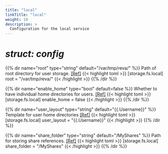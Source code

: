 ```yaml
---
title: "local"
linkTitle: "local"
weight: 10
description: >
  Configuration for the local service
---
```


# _struct: config_

{{% dir name="root" type="string" default="/var/tmp/reva/" %}}
Path of root directory for user storage. [[Ref]](https://github.com/cs3org/reva/tree/master/pkg/storage/fs/local/local.go#L52)
{{< highlight toml >}}
[storage.fs.local]
root = "/var/tmp/reva/"
{{< /highlight >}}
{{% /dir %}}

{{% dir name="enable_home" type="bool" default=false %}}
Whether to have individual home directories for users. [[Ref]](https://github.com/cs3org/reva/tree/master/pkg/storage/fs/local/local.go#L53)
{{< highlight toml >}}
[storage.fs.local]
enable_home = false
{{< /highlight >}}
{{% /dir %}}

{{% dir name="user_layout" type="string" default="{{.Username}}" %}}
Template for user home directories [[Ref]](https://github.com/cs3org/reva/tree/master/pkg/storage/fs/local/local.go#L54)
{{< highlight toml >}}
[storage.fs.local]
user_layout = "{{.Username}}"
{{< /highlight >}}
{{% /dir %}}

{{% dir name="share_folder" type="string" default="/MyShares" %}}
Path for storing share references. [[Ref]](https://github.com/cs3org/reva/tree/master/pkg/storage/fs/local/local.go#L55)
{{< highlight toml >}}
[storage.fs.local]
share_folder = "/MyShares"
{{< /highlight >}}
{{% /dir %}}

